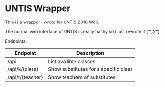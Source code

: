 # UNTIS Wrapper

This is a wrapper I wrote for UNTIS 2018 Web.

The normal web interface of UNTIS is really trashy so I just rewrote it ( ͡° ͜ʖ ͡°)

Endpoints:

| Endpoint		| Description				|
| --------		| -----------				|
| /api			| List availible classes		|
| /api/k/{class}	| Show substitutes for a specific class	|
| /api/t/{teacher}	| Show teachers of substitutes		|
